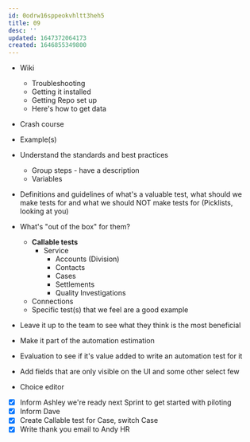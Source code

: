```yaml
---
id: 0odrw16sppeokvhltt3heh5
title: 09
desc: ''
updated: 1647372064173
created: 1646855349800
---
```


- Wiki
    - Troubleshooting
    - Getting it installed
    - Getting Repo set up
    - Here's how to get data
- Crash course
- Example(s)
- Understand the standards and best practices
    - Group steps - have a description
    - Variables
- Definitions and guidelines of what's a valuable test, what should we make tests for and what we should NOT make tests for (Picklists, looking at you)
- What's "out of the box" for them?
    - **Callable tests**
        - Service
            - Accounts (Division)
            - Contacts
            - Cases
            - Settlements
            - Quality Investigations
    - Connections
    - Specific test(s) that we feel are a good example

- Leave it up to the team to see what they think is the most beneficial
- Make it part of the automation estimation
- Evaluation to see if it's value added to write an automation test for it

- Add fields that are only visible on the UI and some other select few 
- Choice editor 
- [x] Inform Ashley we're ready next Sprint to get started with piloting
- [x] Inform Dave
- [x] Create Callable test for Case, switch Case
- [x] Write thank you email to Andy HR
